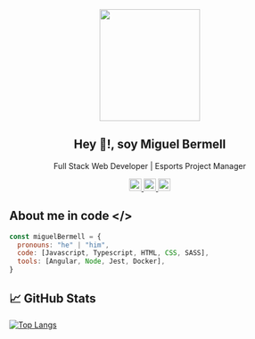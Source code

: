 <div align="center">
  <img width="180" height="200" src="https://user-images.githubusercontent.com/79775760/124392152-646e1900-dcf4-11eb-98f4-e10923c49010.png">
  <h2> Hey 👋!, soy Miguel Bermell</h2>
  <p> Full Stack Web Developer | Esports Project Manager</p>

  <a href="https://twitter.com/drifkinho">
  <img align="" alt="Ajay's Twitter" width="22px" src="https://cdn.jsdelivr.net/npm/simple-icons@v3/icons/twitter.svg" />
</a>
<a href="https://www.linkedin.com/in/miguelbermell/">
  <img align="" alt="Ajay's Linkdein" width="22px" src="https://cdn.jsdelivr.net/npm/simple-icons@v3/icons/linkedin.svg" />
</a>
<a href="https://github.com/miguel-bermell">
  <img align="" alt="Ajay's Github" width="22px" src="https://cdn.jsdelivr.net/npm/simple-icons@v3/icons/github.svg" />
</a>
</div>









## About me in code </>

```js
const miguelBermell = {
  pronouns: "he" | "him",
  code: [Javascript, Typescript, HTML, CSS, SASS],
  tools: [Angular, Node, Jest, Docker],
}
```

## 📈   GitHub Stats

[![Top Langs](https://github-readme-stats.vercel.app/api/top-langs/?username=miguel-bermell&layout=compact)](https://github.com/miguel-bermell/github-readme-stats)


<!--
**miguel-bermell/miguel-bermell** is a ✨ _special_ ✨ repository because its `README.md` (this file) appears on your GitHub profile.

Here are some ideas to get you started:

- 🔭 I’m currently working on ...
- 🌱 I’m currently learning ...
- 👯 I’m looking to collaborate on ...
- 🤔 I’m looking for help with ...
- 💬 Ask me about ...
- 📫 How to reach me: ...
- 😄 Pronouns: ...
- ⚡ Fun fact: ...
-->
